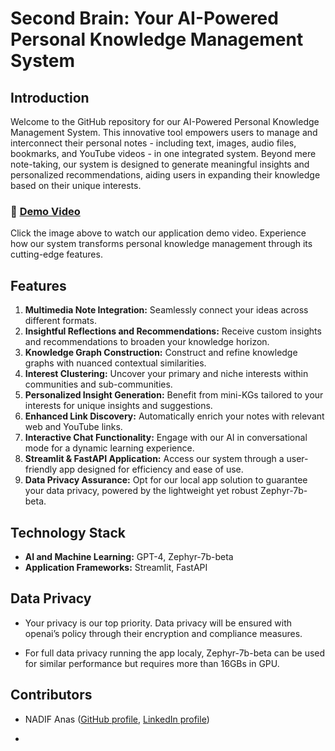 # Second Brain: Your AI-Powered Personal Knowledge Management System

## Introduction

Welcome to the GitHub repository for our AI-Powered Personal Knowledge Management System. This innovative tool empowers users to manage and interconnect their personal notes - including text, images, audio files, bookmarks, and YouTube videos - in one integrated system. Beyond mere note-taking, our system is designed to generate meaningful insights and personalized recommendations, aiding users in expanding their knowledge based on their unique interests.

### 🎥 [Demo Video](https://youtu.be/A0mS4qxtamA)

Click the image above to watch our application demo video. Experience how our system transforms personal knowledge management through its cutting-edge features.

## Features

1. **Multimedia Note Integration:** Seamlessly connect your ideas across different formats.
2. **Insightful Reflections and Recommendations:** Receive custom insights and recommendations to broaden your knowledge horizon.
3. **Knowledge Graph Construction:** Construct and refine knowledge graphs with nuanced contextual similarities.
4. **Interest Clustering:** Uncover your primary and niche interests within communities and sub-communities.
5. **Personalized Insight Generation:** Benefit from mini-KGs tailored to your interests for unique insights and suggestions.
6. **Enhanced Link Discovery:** Automatically enrich your notes with relevant web and YouTube links.
7. **Interactive Chat Functionality:** Engage with our AI in conversational mode for a dynamic learning experience.
8. **Streamlit & FastAPI Application:** Access our system through a user-friendly app designed for efficiency and ease of use.
9. **Data Privacy Assurance:** Opt for our local app solution to guarantee your data privacy, powered by the lightweight yet robust Zephyr-7b-beta.

## Technology Stack

- **AI and Machine Learning:** GPT-4, Zephyr-7b-beta
- **Application Frameworks:** Streamlit, FastAPI

## Data Privacy

- Your privacy is our top priority. Data privacy will be ensured with openai’s policy through their encryption and compliance measures.

- For full data privacy running the app localy, Zephyr-7b-beta can be used for similar performance but requires more than 16GBs in GPU.

## Contributors

* NADIF Anas ([GitHub profile](https://github.com/anasnadif), [LinkedIn profile](https://www.linkedin.com/in/anas-nadif-52064b22b/))

* 
